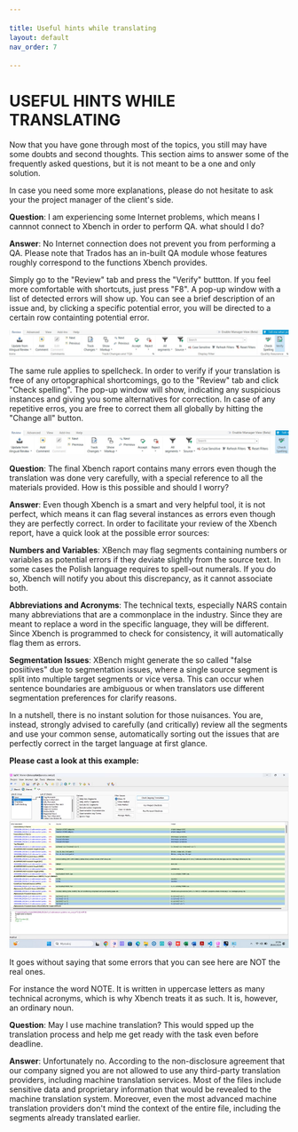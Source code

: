 ```yaml
---

title: Useful hints while translating
layout: default
nav_order: 7

---
```


USEFUL HINTS WHILE TRANSLATING
===============

Now that you have gone through most of the topics, you still may have some doubts and second thoughts. This section aims to answer some of the frequently asked questions, but it is not meant to be a one and only solution.

In case you need some more explanations, please do not hesitate to ask your the project manager of the client's side.

**Question**: I am experiencing some Internet problems, which means I cannnot connect to Xbench in order to perform QA. what should I do?

**Answer**: No Internet connection does not prevent you from performing a QA. Please note that Trados has an in-built QA module whose features roughly correspond to the functions Xbench provides.

Simply go to the "Review" tab and press the "Verify" buttton. If you feel more comfortable with shortcuts, just press "F8". A pop-up window with a list of detected errors will show up. You can see a brief description of an issue and, by clicking a specific potential error, you will be directed to a certain row containting potential error. 

![Verify](VerifyTrados.jpg)

The same rule applies to spellcheck. In order to verify if your translation is free of any ortopgraphical shortcomings, go to the "Review" tab and click "Check spelling". The pop-up window will show, indicating any suspicious instances and giving you some alternatives for correction. In case of any repetitive erros, you are free to correct them all globally by hitting the "Change all" button.

![Spelling](spelling.jpg)

**Question**: The final Xbench raport contains many errors even though the translation was done very carefully, with a special reference to all the materials provided. How is this possible and should I worry?

**Answer**: Even though Xbench is a smart and very helpful tool, it is not perfect, which means it can flag several instances as errors even though they are perfectly correct. In order to facilitate your review
of the Xbench report, have a quick look at the possible error sources:

**Numbers and Variables**: XBench may flag segments containing numbers or variables as potential errors if they deviate slightly from the source text. In some cases the Polish language requires to spell-out numerals. If you do so, Xbench will notify you about 
this discrepancy, as it cannot associate both.

**Abbreviations and Acronyms**: The technical texts, especially NARS contain many abbreviations that are a commonplace in the industry. Since they are meant to replace a word in the specific language, they will be different. Since Xbench
is programmed to check for consistency, it will automatically flag them as errors. 

**Segmentation Issues**: XBench might generate the so called "false posiitives" due to segmentation issues, where a single source segment is split into multiple target segments or vice versa. This can occur when sentence boundaries are
ambiguous or when translators use different segmentation preferences for clarify reasons.

In a nutshell, there is no instant solution for those nuisances. You are, instead, strongly advised to carefully (and critically) review all the segments and use your common sense, automatically sorting out the
issues that are perfectly correct in the target language at first glance.

**Please cast a look at this example:**

![Xbench](Xbench_sample.jpg)

It goes without saying that some errors that you can see here are NOT the real ones.

For instance the word NOTE. It is written in uppercase letters as many technical acronyms, which is why Xbench treats it as such. It is, however, an ordinary noun.

**Question**: May I use machine translation? This would spped up the translation process and help me get ready with the task even before deadline.

**Answer**: Unfortunately no. According to the non-disclosure agreement that our company signed you are not allowed to use any third-party translation providers, including machine translation services. Most of the files include sensitive data and proprietary information that would be revealed to the machine translation system. Moreover, even the most advanced machine translation providers don't mind the context of the entire file, including the segments already translated earlier.

